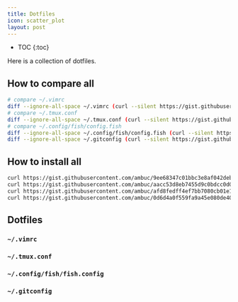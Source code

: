 ```yaml
---
title: Dotfiles
icon: scatter_plot
layout: post
---
```



* TOC
{:toc}

Here is a collection of dotfiles.

## How to compare all

```bash
# compare ~/.vimrc
diff --ignore-all-space ~/.vimrc (curl --silent https://gist.githubusercontent.com/ambuc/9ee68347c01bbc3e8af042deb190824f/raw/.vimrc | psub)
# compare ~/.tmux.conf
diff --ignore-all-space ~/.tmux.conf (curl --silent https://gist.githubusercontent.com/ambuc/aacc53d8eb7455d9c0bdcc0d0a2000ce/raw/.tmux.conf | psub)
# compare ~/.config/fish/config.fish
diff --ignore-all-space ~/.config/fish/config.fish (curl --silent https://gist.githubusercontent.com/ambuc/afd8fedff4ef7bb7080cb01e1c71ca9a/raw/config.fish | psub)
diff --ignore-all-space ~/.gitconfig (curl --silent https://gist.githubusercontent.com/ambuc/0d6d4a0f559fa9a45e080de4043d36ad/raw/.gitconfig | psub)
```

## How to install all
``` bash
curl https://gist.githubusercontent.com/ambuc/9ee68347c01bbc3e8af042deb190824f/raw/.vimrc > ~/.vimrc
curl https://gist.githubusercontent.com/ambuc/aacc53d8eb7455d9c0bdcc0d0a2000ce/raw/.tmux.conf > ~/.tmux.conf
curl https://gist.githubusercontent.com/ambuc/afd8fedff4ef7bb7080cb01e1c71ca9a/raw/config.fish > ~/.config/fish/config.fish
curl https://gist.githubusercontent.com/ambuc/0d6d4a0f559fa9a45e080de4043d36ad/raw/.gitconfig > ~/.gitconfig
```

## Dotfiles

### `~/.vimrc`

<script src="https://gist.github.com/ambuc/9ee68347c01bbc3e8af042deb190824f.js"></script>

### `~/.tmux.conf`

<script src="https://gist.github.com/ambuc/aacc53d8eb7455d9c0bdcc0d0a2000ce.js"></script>

### `~/.config/fish/fish.config`

<script src="https://gist.github.com/ambuc/afd8fedff4ef7bb7080cb01e1c71ca9a.js"></script>

### `~/.gitconfig`

<script src="https://gist.github.com/ambuc/0d6d4a0f559fa9a45e080de4043d36ad.js"></script>
